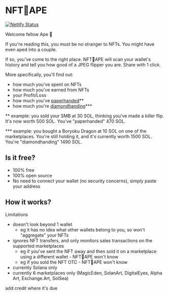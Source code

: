 # NFT🍌APE

[![Netlify Status](https://api.netlify.com/api/v1/badges/43f18aba-ab21-4650-b280-f4540836deb9/deploy-status)](https://app.netlify.com/sites/eloquent-nightingale-fb73a6/deploys)

Welcome fellow Ape 👋

If you're reading this, you must be no stranger to NFTs. You might have even aped into a couple.

If so, you've come to the right place. NFT🍌APE will scan your wallet's history and tell you how good of a JPEG flipper you are. Share with 1 click.

More specifically, you'll find out: 

- how much you've spent on NFTs
- how much you've earned from NFTs
- your Profit/Loss
- how much you've [paperhanded](https://mywallst.com/blog/what-does-paper-hands-mean/)**
- how much you're [diamondhanding](https://mywallst.com/blog/what-does-diamond-hands-mean/)***

** example: you sold your SMB at 30 SOL, thinking you've made a killer flip. It's now worth 500 SOL. You've "paperhanded" 470 SOL.

*** example: you bought a Boryoku Dragon at 10 SOL on one of the marketplaces. You're still holding it, and it's currently worth 1500 SOL. You're "diamondhanding" 1490 SOL.

## Is it free?

- 100% free
- 100% open source
- No need to connect your wallet (no security concerns), simply paste your address

## How it works?

Limitations
- doesn't look beyond 1 wallet
  - eg it has no idea what other wallets belong to you, so won't "aggregate" your NFTs
- ignores NFT transfers, and only monitors sales transactions on the supported marketplaces 
  - eg if you've sent the NFT away and then sold it on a marketplace using a different wallet - NFT🍌APE won't know
  - eg if you sold the NFT OTC - NFT🍌APE won't know
- currently Solana only
- currently 6 marketplaces only (MagicEden, SolanArt, DigitalEyes, Alpha Art, Exchange.Art, SolSea)



add credit where it's due
